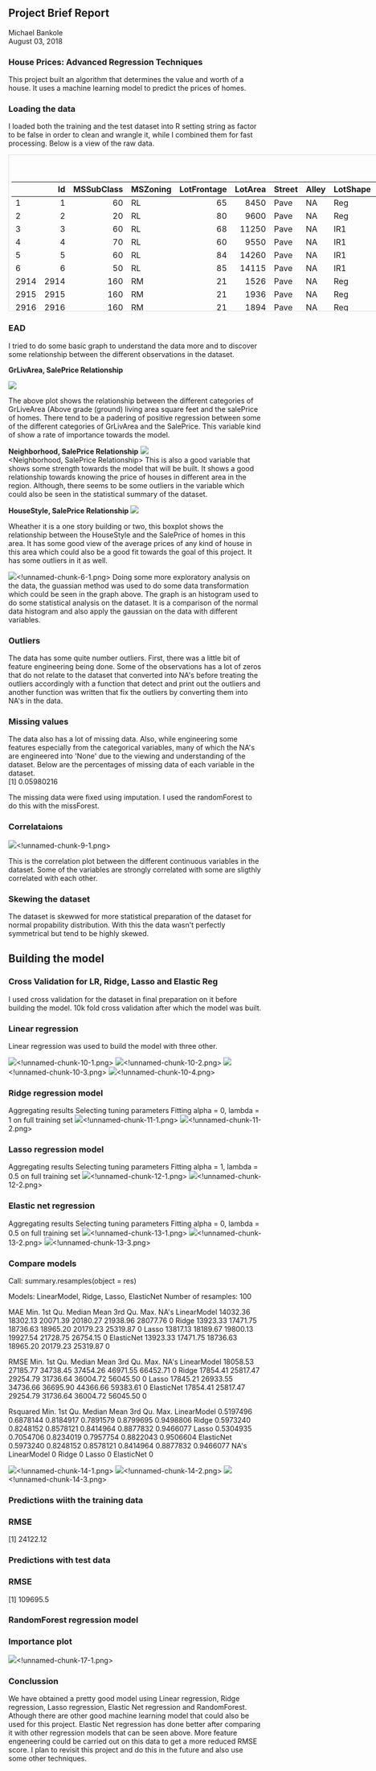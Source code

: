 ## Project Brief Report

Michael Bankole  
August 03, 2018

### House Prices: Advanced Regression Techniques
This project built an algorithm that determines the value and worth of a house. It uses a machine learning model to predict the prices of homes.

### Loading the data
I loaded both the training and the test dataset into R setting string as factor to be false in order to clean and wrangle it, while I combined them for fast processing. Below is a view of the raw data.
<div style="border: 1px solid #ddd; padding: 5px; overflow-y: scroll; height:300px; overflow-x: scroll; width:900px; "><table class="table" style="margin-left: auto; margin-right: auto;">
<caption>Head of the dataset</caption>
 <thead>
  <tr>
   <th style="text-align:left;">   </th>
   <th style="text-align:right;"> Id </th>
   <th style="text-align:right;"> MSSubClass </th>
   <th style="text-align:left;"> MSZoning </th>
   <th style="text-align:right;"> LotFrontage </th>
   <th style="text-align:right;"> LotArea </th>
   <th style="text-align:left;"> Street </th>
   <th style="text-align:left;"> Alley </th>
   <th style="text-align:left;"> LotShape </th>
   <th style="text-align:left;"> LandContour </th>
   <th style="text-align:left;"> Utilities </th>
   <th style="text-align:left;"> LotConfig </th>
   <th style="text-align:left;"> LandSlope </th>
   <th style="text-align:left;"> Neighborhood </th>
   <th style="text-align:left;"> Condition1 </th>
   <th style="text-align:left;"> Condition2 </th>
   <th style="text-align:left;"> BldgType </th>
   <th style="text-align:left;"> HouseStyle </th>
   <th style="text-align:right;"> OverallQual </th>
   <th style="text-align:right;"> OverallCond </th>
   <th style="text-align:right;"> YearBuilt </th>
   <th style="text-align:right;"> YearRemodAdd </th>
   <th style="text-align:left;"> RoofStyle </th>
   <th style="text-align:left;"> RoofMatl </th>
   <th style="text-align:left;"> Exterior1st </th>
   <th style="text-align:left;"> Exterior2nd </th>
   <th style="text-align:left;"> MasVnrType </th>
   <th style="text-align:right;"> MasVnrArea </th>
   <th style="text-align:left;"> ExterQual </th>
   <th style="text-align:left;"> ExterCond </th>
   <th style="text-align:left;"> Foundation </th>
   <th style="text-align:left;"> BsmtQual </th>
   <th style="text-align:left;"> BsmtCond </th>
   <th style="text-align:left;"> BsmtExposure </th>
   <th style="text-align:left;"> BsmtFinType1 </th>
   <th style="text-align:right;"> BsmtFinSF1 </th>
   <th style="text-align:left;"> BsmtFinType2 </th>
   <th style="text-align:right;"> BsmtFinSF2 </th>
   <th style="text-align:right;"> BsmtUnfSF </th>
   <th style="text-align:right;"> TotalBsmtSF </th>
   <th style="text-align:left;"> Heating </th>
   <th style="text-align:left;"> HeatingQC </th>
   <th style="text-align:left;"> CentralAir </th>
   <th style="text-align:left;"> Electrical </th>
   <th style="text-align:right;"> X1stFlrSF </th>
   <th style="text-align:right;"> X2ndFlrSF </th>
   <th style="text-align:right;"> LowQualFinSF </th>
   <th style="text-align:right;"> GrLivArea </th>
   <th style="text-align:right;"> BsmtFullBath </th>
   <th style="text-align:right;"> BsmtHalfBath </th>
   <th style="text-align:right;"> FullBath </th>
   <th style="text-align:right;"> HalfBath </th>
   <th style="text-align:right;"> BedroomAbvGr </th>
   <th style="text-align:right;"> KitchenAbvGr </th>
   <th style="text-align:left;"> KitchenQual </th>
   <th style="text-align:right;"> TotRmsAbvGrd </th>
   <th style="text-align:left;"> Functional </th>
   <th style="text-align:right;"> Fireplaces </th>
   <th style="text-align:left;"> FireplaceQu </th>
   <th style="text-align:left;"> GarageType </th>
   <th style="text-align:right;"> GarageYrBlt </th>
   <th style="text-align:left;"> GarageFinish </th>
   <th style="text-align:right;"> GarageCars </th>
   <th style="text-align:right;"> GarageArea </th>
   <th style="text-align:left;"> GarageQual </th>
   <th style="text-align:left;"> GarageCond </th>
   <th style="text-align:left;"> PavedDrive </th>
   <th style="text-align:right;"> WoodDeckSF </th>
   <th style="text-align:right;"> OpenPorchSF </th>
   <th style="text-align:right;"> EnclosedPorch </th>
   <th style="text-align:right;"> X3SsnPorch </th>
   <th style="text-align:right;"> ScreenPorch </th>
   <th style="text-align:right;"> PoolArea </th>
   <th style="text-align:left;"> PoolQC </th>
   <th style="text-align:left;"> Fence </th>
   <th style="text-align:left;"> MiscFeature </th>
   <th style="text-align:right;"> MiscVal </th>
   <th style="text-align:right;"> MoSold </th>
   <th style="text-align:right;"> YrSold </th>
   <th style="text-align:left;"> SaleType </th>
   <th style="text-align:left;"> SaleCondition </th>
   <th style="text-align:right;"> SalePrice </th>
  </tr>
 </thead>
<tbody>
  <tr>
   <td style="text-align:left;"> 1 </td>
   <td style="text-align:right;"> 1 </td>
   <td style="text-align:right;"> 60 </td>
   <td style="text-align:left;"> RL </td>
   <td style="text-align:right;"> 65 </td>
   <td style="text-align:right;"> 8450 </td>
   <td style="text-align:left;"> Pave </td>
   <td style="text-align:left;"> NA </td>
   <td style="text-align:left;"> Reg </td>
   <td style="text-align:left;"> Lvl </td>
   <td style="text-align:left;"> AllPub </td>
   <td style="text-align:left;"> Inside </td>
   <td style="text-align:left;"> Gtl </td>
   <td style="text-align:left;"> CollgCr </td>
   <td style="text-align:left;"> Norm </td>
   <td style="text-align:left;"> Norm </td>
   <td style="text-align:left;"> 1Fam </td>
   <td style="text-align:left;"> 2Story </td>
   <td style="text-align:right;"> 7 </td>
   <td style="text-align:right;"> 5 </td>
   <td style="text-align:right;"> 2003 </td>
   <td style="text-align:right;"> 2003 </td>
   <td style="text-align:left;"> Gable </td>
   <td style="text-align:left;"> CompShg </td>
   <td style="text-align:left;"> VinylSd </td>
   <td style="text-align:left;"> VinylSd </td>
   <td style="text-align:left;"> BrkFace </td>
   <td style="text-align:right;"> 196 </td>
   <td style="text-align:left;"> Gd </td>
   <td style="text-align:left;"> TA </td>
   <td style="text-align:left;"> PConc </td>
   <td style="text-align:left;"> Gd </td>
   <td style="text-align:left;"> TA </td>
   <td style="text-align:left;"> No </td>
   <td style="text-align:left;"> GLQ </td>
   <td style="text-align:right;"> 706 </td>
   <td style="text-align:left;"> Unf </td>
   <td style="text-align:right;"> 0 </td>
   <td style="text-align:right;"> 150 </td>
   <td style="text-align:right;"> 856 </td>
   <td style="text-align:left;"> GasA </td>
   <td style="text-align:left;"> Ex </td>
   <td style="text-align:left;"> Y </td>
   <td style="text-align:left;"> SBrkr </td>
   <td style="text-align:right;"> 856 </td>
   <td style="text-align:right;"> 854 </td>
   <td style="text-align:right;"> 0 </td>
   <td style="text-align:right;"> 1710 </td>
   <td style="text-align:right;"> 1 </td>
   <td style="text-align:right;"> 0 </td>
   <td style="text-align:right;"> 2 </td>
   <td style="text-align:right;"> 1 </td>
   <td style="text-align:right;"> 3 </td>
   <td style="text-align:right;"> 1 </td>
   <td style="text-align:left;"> Gd </td>
   <td style="text-align:right;"> 8 </td>
   <td style="text-align:left;"> Typ </td>
   <td style="text-align:right;"> 0 </td>
   <td style="text-align:left;"> NA </td>
   <td style="text-align:left;"> Attchd </td>
   <td style="text-align:right;"> 2003 </td>
   <td style="text-align:left;"> RFn </td>
   <td style="text-align:right;"> 2 </td>
   <td style="text-align:right;"> 548 </td>
   <td style="text-align:left;"> TA </td>
   <td style="text-align:left;"> TA </td>
   <td style="text-align:left;"> Y </td>
   <td style="text-align:right;"> 0 </td>
   <td style="text-align:right;"> 61 </td>
   <td style="text-align:right;"> 0 </td>
   <td style="text-align:right;"> 0 </td>
   <td style="text-align:right;"> 0 </td>
   <td style="text-align:right;"> 0 </td>
   <td style="text-align:left;"> NA </td>
   <td style="text-align:left;"> NA </td>
   <td style="text-align:left;"> NA </td>
   <td style="text-align:right;"> 0 </td>
   <td style="text-align:right;"> 2 </td>
   <td style="text-align:right;"> 2008 </td>
   <td style="text-align:left;"> WD </td>
   <td style="text-align:left;"> Normal </td>
   <td style="text-align:right;"> 208500 </td>
  </tr>
  <tr>
   <td style="text-align:left;"> 2 </td>
   <td style="text-align:right;"> 2 </td>
   <td style="text-align:right;"> 20 </td>
   <td style="text-align:left;"> RL </td>
   <td style="text-align:right;"> 80 </td>
   <td style="text-align:right;"> 9600 </td>
   <td style="text-align:left;"> Pave </td>
   <td style="text-align:left;"> NA </td>
   <td style="text-align:left;"> Reg </td>
   <td style="text-align:left;"> Lvl </td>
   <td style="text-align:left;"> AllPub </td>
   <td style="text-align:left;"> FR2 </td>
   <td style="text-align:left;"> Gtl </td>
   <td style="text-align:left;"> Veenker </td>
   <td style="text-align:left;"> Feedr </td>
   <td style="text-align:left;"> Norm </td>
   <td style="text-align:left;"> 1Fam </td>
   <td style="text-align:left;"> 1Story </td>
   <td style="text-align:right;"> 6 </td>
   <td style="text-align:right;"> 8 </td>
   <td style="text-align:right;"> 1976 </td>
   <td style="text-align:right;"> 1976 </td>
   <td style="text-align:left;"> Gable </td>
   <td style="text-align:left;"> CompShg </td>
   <td style="text-align:left;"> MetalSd </td>
   <td style="text-align:left;"> MetalSd </td>
   <td style="text-align:left;"> None </td>
   <td style="text-align:right;"> 0 </td>
   <td style="text-align:left;"> TA </td>
   <td style="text-align:left;"> TA </td>
   <td style="text-align:left;"> CBlock </td>
   <td style="text-align:left;"> Gd </td>
   <td style="text-align:left;"> TA </td>
   <td style="text-align:left;"> Gd </td>
   <td style="text-align:left;"> ALQ </td>
   <td style="text-align:right;"> 978 </td>
   <td style="text-align:left;"> Unf </td>
   <td style="text-align:right;"> 0 </td>
   <td style="text-align:right;"> 284 </td>
   <td style="text-align:right;"> 1262 </td>
   <td style="text-align:left;"> GasA </td>
   <td style="text-align:left;"> Ex </td>
   <td style="text-align:left;"> Y </td>
   <td style="text-align:left;"> SBrkr </td>
   <td style="text-align:right;"> 1262 </td>
   <td style="text-align:right;"> 0 </td>
   <td style="text-align:right;"> 0 </td>
   <td style="text-align:right;"> 1262 </td>
   <td style="text-align:right;"> 0 </td>
   <td style="text-align:right;"> 1 </td>
   <td style="text-align:right;"> 2 </td>
   <td style="text-align:right;"> 0 </td>
   <td style="text-align:right;"> 3 </td>
   <td style="text-align:right;"> 1 </td>
   <td style="text-align:left;"> TA </td>
   <td style="text-align:right;"> 6 </td>
   <td style="text-align:left;"> Typ </td>
   <td style="text-align:right;"> 1 </td>
   <td style="text-align:left;"> TA </td>
   <td style="text-align:left;"> Attchd </td>
   <td style="text-align:right;"> 1976 </td>
   <td style="text-align:left;"> RFn </td>
   <td style="text-align:right;"> 2 </td>
   <td style="text-align:right;"> 460 </td>
   <td style="text-align:left;"> TA </td>
   <td style="text-align:left;"> TA </td>
   <td style="text-align:left;"> Y </td>
   <td style="text-align:right;"> 298 </td>
   <td style="text-align:right;"> 0 </td>
   <td style="text-align:right;"> 0 </td>
   <td style="text-align:right;"> 0 </td>
   <td style="text-align:right;"> 0 </td>
   <td style="text-align:right;"> 0 </td>
   <td style="text-align:left;"> NA </td>
   <td style="text-align:left;"> NA </td>
   <td style="text-align:left;"> NA </td>
   <td style="text-align:right;"> 0 </td>
   <td style="text-align:right;"> 5 </td>
   <td style="text-align:right;"> 2007 </td>
   <td style="text-align:left;"> WD </td>
   <td style="text-align:left;"> Normal </td>
   <td style="text-align:right;"> 181500 </td>
  </tr>
  <tr>
   <td style="text-align:left;"> 3 </td>
   <td style="text-align:right;"> 3 </td>
   <td style="text-align:right;"> 60 </td>
   <td style="text-align:left;"> RL </td>
   <td style="text-align:right;"> 68 </td>
   <td style="text-align:right;"> 11250 </td>
   <td style="text-align:left;"> Pave </td>
   <td style="text-align:left;"> NA </td>
   <td style="text-align:left;"> IR1 </td>
   <td style="text-align:left;"> Lvl </td>
   <td style="text-align:left;"> AllPub </td>
   <td style="text-align:left;"> Inside </td>
   <td style="text-align:left;"> Gtl </td>
   <td style="text-align:left;"> CollgCr </td>
   <td style="text-align:left;"> Norm </td>
   <td style="text-align:left;"> Norm </td>
   <td style="text-align:left;"> 1Fam </td>
   <td style="text-align:left;"> 2Story </td>
   <td style="text-align:right;"> 7 </td>
   <td style="text-align:right;"> 5 </td>
   <td style="text-align:right;"> 2001 </td>
   <td style="text-align:right;"> 2002 </td>
   <td style="text-align:left;"> Gable </td>
   <td style="text-align:left;"> CompShg </td>
   <td style="text-align:left;"> VinylSd </td>
   <td style="text-align:left;"> VinylSd </td>
   <td style="text-align:left;"> BrkFace </td>
   <td style="text-align:right;"> 162 </td>
   <td style="text-align:left;"> Gd </td>
   <td style="text-align:left;"> TA </td>
   <td style="text-align:left;"> PConc </td>
   <td style="text-align:left;"> Gd </td>
   <td style="text-align:left;"> TA </td>
   <td style="text-align:left;"> Mn </td>
   <td style="text-align:left;"> GLQ </td>
   <td style="text-align:right;"> 486 </td>
   <td style="text-align:left;"> Unf </td>
   <td style="text-align:right;"> 0 </td>
   <td style="text-align:right;"> 434 </td>
   <td style="text-align:right;"> 920 </td>
   <td style="text-align:left;"> GasA </td>
   <td style="text-align:left;"> Ex </td>
   <td style="text-align:left;"> Y </td>
   <td style="text-align:left;"> SBrkr </td>
   <td style="text-align:right;"> 920 </td>
   <td style="text-align:right;"> 866 </td>
   <td style="text-align:right;"> 0 </td>
   <td style="text-align:right;"> 1786 </td>
   <td style="text-align:right;"> 1 </td>
   <td style="text-align:right;"> 0 </td>
   <td style="text-align:right;"> 2 </td>
   <td style="text-align:right;"> 1 </td>
   <td style="text-align:right;"> 3 </td>
   <td style="text-align:right;"> 1 </td>
   <td style="text-align:left;"> Gd </td>
   <td style="text-align:right;"> 6 </td>
   <td style="text-align:left;"> Typ </td>
   <td style="text-align:right;"> 1 </td>
   <td style="text-align:left;"> TA </td>
   <td style="text-align:left;"> Attchd </td>
   <td style="text-align:right;"> 2001 </td>
   <td style="text-align:left;"> RFn </td>
   <td style="text-align:right;"> 2 </td>
   <td style="text-align:right;"> 608 </td>
   <td style="text-align:left;"> TA </td>
   <td style="text-align:left;"> TA </td>
   <td style="text-align:left;"> Y </td>
   <td style="text-align:right;"> 0 </td>
   <td style="text-align:right;"> 42 </td>
   <td style="text-align:right;"> 0 </td>
   <td style="text-align:right;"> 0 </td>
   <td style="text-align:right;"> 0 </td>
   <td style="text-align:right;"> 0 </td>
   <td style="text-align:left;"> NA </td>
   <td style="text-align:left;"> NA </td>
   <td style="text-align:left;"> NA </td>
   <td style="text-align:right;"> 0 </td>
   <td style="text-align:right;"> 9 </td>
   <td style="text-align:right;"> 2008 </td>
   <td style="text-align:left;"> WD </td>
   <td style="text-align:left;"> Normal </td>
   <td style="text-align:right;"> 223500 </td>
  </tr>
  <tr>
   <td style="text-align:left;"> 4 </td>
   <td style="text-align:right;"> 4 </td>
   <td style="text-align:right;"> 70 </td>
   <td style="text-align:left;"> RL </td>
   <td style="text-align:right;"> 60 </td>
   <td style="text-align:right;"> 9550 </td>
   <td style="text-align:left;"> Pave </td>
   <td style="text-align:left;"> NA </td>
   <td style="text-align:left;"> IR1 </td>
   <td style="text-align:left;"> Lvl </td>
   <td style="text-align:left;"> AllPub </td>
   <td style="text-align:left;"> Corner </td>
   <td style="text-align:left;"> Gtl </td>
   <td style="text-align:left;"> Crawfor </td>
   <td style="text-align:left;"> Norm </td>
   <td style="text-align:left;"> Norm </td>
   <td style="text-align:left;"> 1Fam </td>
   <td style="text-align:left;"> 2Story </td>
   <td style="text-align:right;"> 7 </td>
   <td style="text-align:right;"> 5 </td>
   <td style="text-align:right;"> 1915 </td>
   <td style="text-align:right;"> 1970 </td>
   <td style="text-align:left;"> Gable </td>
   <td style="text-align:left;"> CompShg </td>
   <td style="text-align:left;"> Wd Sdng </td>
   <td style="text-align:left;"> Wd Shng </td>
   <td style="text-align:left;"> None </td>
   <td style="text-align:right;"> 0 </td>
   <td style="text-align:left;"> TA </td>
   <td style="text-align:left;"> TA </td>
   <td style="text-align:left;"> BrkTil </td>
   <td style="text-align:left;"> TA </td>
   <td style="text-align:left;"> Gd </td>
   <td style="text-align:left;"> No </td>
   <td style="text-align:left;"> ALQ </td>
   <td style="text-align:right;"> 216 </td>
   <td style="text-align:left;"> Unf </td>
   <td style="text-align:right;"> 0 </td>
   <td style="text-align:right;"> 540 </td>
   <td style="text-align:right;"> 756 </td>
   <td style="text-align:left;"> GasA </td>
   <td style="text-align:left;"> Gd </td>
   <td style="text-align:left;"> Y </td>
   <td style="text-align:left;"> SBrkr </td>
   <td style="text-align:right;"> 961 </td>
   <td style="text-align:right;"> 756 </td>
   <td style="text-align:right;"> 0 </td>
   <td style="text-align:right;"> 1717 </td>
   <td style="text-align:right;"> 1 </td>
   <td style="text-align:right;"> 0 </td>
   <td style="text-align:right;"> 1 </td>
   <td style="text-align:right;"> 0 </td>
   <td style="text-align:right;"> 3 </td>
   <td style="text-align:right;"> 1 </td>
   <td style="text-align:left;"> Gd </td>
   <td style="text-align:right;"> 7 </td>
   <td style="text-align:left;"> Typ </td>
   <td style="text-align:right;"> 1 </td>
   <td style="text-align:left;"> Gd </td>
   <td style="text-align:left;"> Detchd </td>
   <td style="text-align:right;"> 1998 </td>
   <td style="text-align:left;"> Unf </td>
   <td style="text-align:right;"> 3 </td>
   <td style="text-align:right;"> 642 </td>
   <td style="text-align:left;"> TA </td>
   <td style="text-align:left;"> TA </td>
   <td style="text-align:left;"> Y </td>
   <td style="text-align:right;"> 0 </td>
   <td style="text-align:right;"> 35 </td>
   <td style="text-align:right;"> 272 </td>
   <td style="text-align:right;"> 0 </td>
   <td style="text-align:right;"> 0 </td>
   <td style="text-align:right;"> 0 </td>
   <td style="text-align:left;"> NA </td>
   <td style="text-align:left;"> NA </td>
   <td style="text-align:left;"> NA </td>
   <td style="text-align:right;"> 0 </td>
   <td style="text-align:right;"> 2 </td>
   <td style="text-align:right;"> 2006 </td>
   <td style="text-align:left;"> WD </td>
   <td style="text-align:left;"> Abnorml </td>
   <td style="text-align:right;"> 140000 </td>
  </tr>
  <tr>
   <td style="text-align:left;"> 5 </td>
   <td style="text-align:right;"> 5 </td>
   <td style="text-align:right;"> 60 </td>
   <td style="text-align:left;"> RL </td>
   <td style="text-align:right;"> 84 </td>
   <td style="text-align:right;"> 14260 </td>
   <td style="text-align:left;"> Pave </td>
   <td style="text-align:left;"> NA </td>
   <td style="text-align:left;"> IR1 </td>
   <td style="text-align:left;"> Lvl </td>
   <td style="text-align:left;"> AllPub </td>
   <td style="text-align:left;"> FR2 </td>
   <td style="text-align:left;"> Gtl </td>
   <td style="text-align:left;"> NoRidge </td>
   <td style="text-align:left;"> Norm </td>
   <td style="text-align:left;"> Norm </td>
   <td style="text-align:left;"> 1Fam </td>
   <td style="text-align:left;"> 2Story </td>
   <td style="text-align:right;"> 8 </td>
   <td style="text-align:right;"> 5 </td>
   <td style="text-align:right;"> 2000 </td>
   <td style="text-align:right;"> 2000 </td>
   <td style="text-align:left;"> Gable </td>
   <td style="text-align:left;"> CompShg </td>
   <td style="text-align:left;"> VinylSd </td>
   <td style="text-align:left;"> VinylSd </td>
   <td style="text-align:left;"> BrkFace </td>
   <td style="text-align:right;"> 350 </td>
   <td style="text-align:left;"> Gd </td>
   <td style="text-align:left;"> TA </td>
   <td style="text-align:left;"> PConc </td>
   <td style="text-align:left;"> Gd </td>
   <td style="text-align:left;"> TA </td>
   <td style="text-align:left;"> Av </td>
   <td style="text-align:left;"> GLQ </td>
   <td style="text-align:right;"> 655 </td>
   <td style="text-align:left;"> Unf </td>
   <td style="text-align:right;"> 0 </td>
   <td style="text-align:right;"> 490 </td>
   <td style="text-align:right;"> 1145 </td>
   <td style="text-align:left;"> GasA </td>
   <td style="text-align:left;"> Ex </td>
   <td style="text-align:left;"> Y </td>
   <td style="text-align:left;"> SBrkr </td>
   <td style="text-align:right;"> 1145 </td>
   <td style="text-align:right;"> 1053 </td>
   <td style="text-align:right;"> 0 </td>
   <td style="text-align:right;"> 2198 </td>
   <td style="text-align:right;"> 1 </td>
   <td style="text-align:right;"> 0 </td>
   <td style="text-align:right;"> 2 </td>
   <td style="text-align:right;"> 1 </td>
   <td style="text-align:right;"> 4 </td>
   <td style="text-align:right;"> 1 </td>
   <td style="text-align:left;"> Gd </td>
   <td style="text-align:right;"> 9 </td>
   <td style="text-align:left;"> Typ </td>
   <td style="text-align:right;"> 1 </td>
   <td style="text-align:left;"> TA </td>
   <td style="text-align:left;"> Attchd </td>
   <td style="text-align:right;"> 2000 </td>
   <td style="text-align:left;"> RFn </td>
   <td style="text-align:right;"> 3 </td>
   <td style="text-align:right;"> 836 </td>
   <td style="text-align:left;"> TA </td>
   <td style="text-align:left;"> TA </td>
   <td style="text-align:left;"> Y </td>
   <td style="text-align:right;"> 192 </td>
   <td style="text-align:right;"> 84 </td>
   <td style="text-align:right;"> 0 </td>
   <td style="text-align:right;"> 0 </td>
   <td style="text-align:right;"> 0 </td>
   <td style="text-align:right;"> 0 </td>
   <td style="text-align:left;"> NA </td>
   <td style="text-align:left;"> NA </td>
   <td style="text-align:left;"> NA </td>
   <td style="text-align:right;"> 0 </td>
   <td style="text-align:right;"> 12 </td>
   <td style="text-align:right;"> 2008 </td>
   <td style="text-align:left;"> WD </td>
   <td style="text-align:left;"> Normal </td>
   <td style="text-align:right;"> 250000 </td>
  </tr>
  <tr>
   <td style="text-align:left;"> 6 </td>
   <td style="text-align:right;"> 6 </td>
   <td style="text-align:right;"> 50 </td>
   <td style="text-align:left;"> RL </td>
   <td style="text-align:right;"> 85 </td>
   <td style="text-align:right;"> 14115 </td>
   <td style="text-align:left;"> Pave </td>
   <td style="text-align:left;"> NA </td>
   <td style="text-align:left;"> IR1 </td>
   <td style="text-align:left;"> Lvl </td>
   <td style="text-align:left;"> AllPub </td>
   <td style="text-align:left;"> Inside </td>
   <td style="text-align:left;"> Gtl </td>
   <td style="text-align:left;"> Mitchel </td>
   <td style="text-align:left;"> Norm </td>
   <td style="text-align:left;"> Norm </td>
   <td style="text-align:left;"> 1Fam </td>
   <td style="text-align:left;"> 1.5Fin </td>
   <td style="text-align:right;"> 5 </td>
   <td style="text-align:right;"> 5 </td>
   <td style="text-align:right;"> 1993 </td>
   <td style="text-align:right;"> 1995 </td>
   <td style="text-align:left;"> Gable </td>
   <td style="text-align:left;"> CompShg </td>
   <td style="text-align:left;"> VinylSd </td>
   <td style="text-align:left;"> VinylSd </td>
   <td style="text-align:left;"> None </td>
   <td style="text-align:right;"> 0 </td>
   <td style="text-align:left;"> TA </td>
   <td style="text-align:left;"> TA </td>
   <td style="text-align:left;"> Wood </td>
   <td style="text-align:left;"> Gd </td>
   <td style="text-align:left;"> TA </td>
   <td style="text-align:left;"> No </td>
   <td style="text-align:left;"> GLQ </td>
   <td style="text-align:right;"> 732 </td>
   <td style="text-align:left;"> Unf </td>
   <td style="text-align:right;"> 0 </td>
   <td style="text-align:right;"> 64 </td>
   <td style="text-align:right;"> 796 </td>
   <td style="text-align:left;"> GasA </td>
   <td style="text-align:left;"> Ex </td>
   <td style="text-align:left;"> Y </td>
   <td style="text-align:left;"> SBrkr </td>
   <td style="text-align:right;"> 796 </td>
   <td style="text-align:right;"> 566 </td>
   <td style="text-align:right;"> 0 </td>
   <td style="text-align:right;"> 1362 </td>
   <td style="text-align:right;"> 1 </td>
   <td style="text-align:right;"> 0 </td>
   <td style="text-align:right;"> 1 </td>
   <td style="text-align:right;"> 1 </td>
   <td style="text-align:right;"> 1 </td>
   <td style="text-align:right;"> 1 </td>
   <td style="text-align:left;"> TA </td>
   <td style="text-align:right;"> 5 </td>
   <td style="text-align:left;"> Typ </td>
   <td style="text-align:right;"> 0 </td>
   <td style="text-align:left;"> NA </td>
   <td style="text-align:left;"> Attchd </td>
   <td style="text-align:right;"> 1993 </td>
   <td style="text-align:left;"> Unf </td>
   <td style="text-align:right;"> 2 </td>
   <td style="text-align:right;"> 480 </td>
   <td style="text-align:left;"> TA </td>
   <td style="text-align:left;"> TA </td>
   <td style="text-align:left;"> Y </td>
   <td style="text-align:right;"> 40 </td>
   <td style="text-align:right;"> 30 </td>
   <td style="text-align:right;"> 0 </td>
   <td style="text-align:right;"> 320 </td>
   <td style="text-align:right;"> 0 </td>
   <td style="text-align:right;"> 0 </td>
   <td style="text-align:left;"> NA </td>
   <td style="text-align:left;"> MnPrv </td>
   <td style="text-align:left;"> Shed </td>
   <td style="text-align:right;"> 700 </td>
   <td style="text-align:right;"> 10 </td>
   <td style="text-align:right;"> 2009 </td>
   <td style="text-align:left;"> WD </td>
   <td style="text-align:left;"> Normal </td>
   <td style="text-align:right;"> 143000 </td>
  </tr>
  <tr>
   <td style="text-align:left;"> 2914 </td>
   <td style="text-align:right;"> 2914 </td>
   <td style="text-align:right;"> 160 </td>
   <td style="text-align:left;"> RM </td>
   <td style="text-align:right;"> 21 </td>
   <td style="text-align:right;"> 1526 </td>
   <td style="text-align:left;"> Pave </td>
   <td style="text-align:left;"> NA </td>
   <td style="text-align:left;"> Reg </td>
   <td style="text-align:left;"> Lvl </td>
   <td style="text-align:left;"> AllPub </td>
   <td style="text-align:left;"> Inside </td>
   <td style="text-align:left;"> Gtl </td>
   <td style="text-align:left;"> MeadowV </td>
   <td style="text-align:left;"> Norm </td>
   <td style="text-align:left;"> Norm </td>
   <td style="text-align:left;"> Twnhs </td>
   <td style="text-align:left;"> 2Story </td>
   <td style="text-align:right;"> 4 </td>
   <td style="text-align:right;"> 5 </td>
   <td style="text-align:right;"> 1970 </td>
   <td style="text-align:right;"> 1970 </td>
   <td style="text-align:left;"> Gable </td>
   <td style="text-align:left;"> CompShg </td>
   <td style="text-align:left;"> CemntBd </td>
   <td style="text-align:left;"> CmentBd </td>
   <td style="text-align:left;"> None </td>
   <td style="text-align:right;"> 0 </td>
   <td style="text-align:left;"> TA </td>
   <td style="text-align:left;"> TA </td>
   <td style="text-align:left;"> CBlock </td>
   <td style="text-align:left;"> TA </td>
   <td style="text-align:left;"> TA </td>
   <td style="text-align:left;"> No </td>
   <td style="text-align:left;"> Unf </td>
   <td style="text-align:right;"> 0 </td>
   <td style="text-align:left;"> Unf </td>
   <td style="text-align:right;"> 0 </td>
   <td style="text-align:right;"> 546 </td>
   <td style="text-align:right;"> 546 </td>
   <td style="text-align:left;"> GasA </td>
   <td style="text-align:left;"> TA </td>
   <td style="text-align:left;"> Y </td>
   <td style="text-align:left;"> SBrkr </td>
   <td style="text-align:right;"> 546 </td>
   <td style="text-align:right;"> 546 </td>
   <td style="text-align:right;"> 0 </td>
   <td style="text-align:right;"> 1092 </td>
   <td style="text-align:right;"> 0 </td>
   <td style="text-align:right;"> 0 </td>
   <td style="text-align:right;"> 1 </td>
   <td style="text-align:right;"> 1 </td>
   <td style="text-align:right;"> 3 </td>
   <td style="text-align:right;"> 1 </td>
   <td style="text-align:left;"> TA </td>
   <td style="text-align:right;"> 5 </td>
   <td style="text-align:left;"> Typ </td>
   <td style="text-align:right;"> 0 </td>
   <td style="text-align:left;"> NA </td>
   <td style="text-align:left;"> NA </td>
   <td style="text-align:right;"> NA </td>
   <td style="text-align:left;"> NA </td>
   <td style="text-align:right;"> 0 </td>
   <td style="text-align:right;"> 0 </td>
   <td style="text-align:left;"> NA </td>
   <td style="text-align:left;"> NA </td>
   <td style="text-align:left;"> Y </td>
   <td style="text-align:right;"> 0 </td>
   <td style="text-align:right;"> 34 </td>
   <td style="text-align:right;"> 0 </td>
   <td style="text-align:right;"> 0 </td>
   <td style="text-align:right;"> 0 </td>
   <td style="text-align:right;"> 0 </td>
   <td style="text-align:left;"> NA </td>
   <td style="text-align:left;"> GdPrv </td>
   <td style="text-align:left;"> NA </td>
   <td style="text-align:right;"> 0 </td>
   <td style="text-align:right;"> 6 </td>
   <td style="text-align:right;"> 2006 </td>
   <td style="text-align:left;"> WD </td>
   <td style="text-align:left;"> Normal </td>
   <td style="text-align:right;"> NA </td>
  </tr>
  <tr>
   <td style="text-align:left;"> 2915 </td>
   <td style="text-align:right;"> 2915 </td>
   <td style="text-align:right;"> 160 </td>
   <td style="text-align:left;"> RM </td>
   <td style="text-align:right;"> 21 </td>
   <td style="text-align:right;"> 1936 </td>
   <td style="text-align:left;"> Pave </td>
   <td style="text-align:left;"> NA </td>
   <td style="text-align:left;"> Reg </td>
   <td style="text-align:left;"> Lvl </td>
   <td style="text-align:left;"> AllPub </td>
   <td style="text-align:left;"> Inside </td>
   <td style="text-align:left;"> Gtl </td>
   <td style="text-align:left;"> MeadowV </td>
   <td style="text-align:left;"> Norm </td>
   <td style="text-align:left;"> Norm </td>
   <td style="text-align:left;"> Twnhs </td>
   <td style="text-align:left;"> 2Story </td>
   <td style="text-align:right;"> 4 </td>
   <td style="text-align:right;"> 7 </td>
   <td style="text-align:right;"> 1970 </td>
   <td style="text-align:right;"> 1970 </td>
   <td style="text-align:left;"> Gable </td>
   <td style="text-align:left;"> CompShg </td>
   <td style="text-align:left;"> CemntBd </td>
   <td style="text-align:left;"> CmentBd </td>
   <td style="text-align:left;"> None </td>
   <td style="text-align:right;"> 0 </td>
   <td style="text-align:left;"> TA </td>
   <td style="text-align:left;"> TA </td>
   <td style="text-align:left;"> CBlock </td>
   <td style="text-align:left;"> TA </td>
   <td style="text-align:left;"> TA </td>
   <td style="text-align:left;"> No </td>
   <td style="text-align:left;"> Unf </td>
   <td style="text-align:right;"> 0 </td>
   <td style="text-align:left;"> Unf </td>
   <td style="text-align:right;"> 0 </td>
   <td style="text-align:right;"> 546 </td>
   <td style="text-align:right;"> 546 </td>
   <td style="text-align:left;"> GasA </td>
   <td style="text-align:left;"> Gd </td>
   <td style="text-align:left;"> Y </td>
   <td style="text-align:left;"> SBrkr </td>
   <td style="text-align:right;"> 546 </td>
   <td style="text-align:right;"> 546 </td>
   <td style="text-align:right;"> 0 </td>
   <td style="text-align:right;"> 1092 </td>
   <td style="text-align:right;"> 0 </td>
   <td style="text-align:right;"> 0 </td>
   <td style="text-align:right;"> 1 </td>
   <td style="text-align:right;"> 1 </td>
   <td style="text-align:right;"> 3 </td>
   <td style="text-align:right;"> 1 </td>
   <td style="text-align:left;"> TA </td>
   <td style="text-align:right;"> 5 </td>
   <td style="text-align:left;"> Typ </td>
   <td style="text-align:right;"> 0 </td>
   <td style="text-align:left;"> NA </td>
   <td style="text-align:left;"> NA </td>
   <td style="text-align:right;"> NA </td>
   <td style="text-align:left;"> NA </td>
   <td style="text-align:right;"> 0 </td>
   <td style="text-align:right;"> 0 </td>
   <td style="text-align:left;"> NA </td>
   <td style="text-align:left;"> NA </td>
   <td style="text-align:left;"> Y </td>
   <td style="text-align:right;"> 0 </td>
   <td style="text-align:right;"> 0 </td>
   <td style="text-align:right;"> 0 </td>
   <td style="text-align:right;"> 0 </td>
   <td style="text-align:right;"> 0 </td>
   <td style="text-align:right;"> 0 </td>
   <td style="text-align:left;"> NA </td>
   <td style="text-align:left;"> NA </td>
   <td style="text-align:left;"> NA </td>
   <td style="text-align:right;"> 0 </td>
   <td style="text-align:right;"> 6 </td>
   <td style="text-align:right;"> 2006 </td>
   <td style="text-align:left;"> WD </td>
   <td style="text-align:left;"> Normal </td>
   <td style="text-align:right;"> NA </td>
  </tr>
  <tr>
   <td style="text-align:left;"> 2916 </td>
   <td style="text-align:right;"> 2916 </td>
   <td style="text-align:right;"> 160 </td>
   <td style="text-align:left;"> RM </td>
   <td style="text-align:right;"> 21 </td>
   <td style="text-align:right;"> 1894 </td>
   <td style="text-align:left;"> Pave </td>
   <td style="text-align:left;"> NA </td>
   <td style="text-align:left;"> Reg </td>
   <td style="text-align:left;"> Lvl </td>
   <td style="text-align:left;"> AllPub </td>
   <td style="text-align:left;"> Inside </td>
   <td style="text-align:left;"> Gtl </td>
   <td style="text-align:left;"> MeadowV </td>
   <td style="text-align:left;"> Norm </td>
   <td style="text-align:left;"> Norm </td>
   <td style="text-align:left;"> TwnhsE </td>
   <td style="text-align:left;"> 2Story </td>
   <td style="text-align:right;"> 4 </td>
   <td style="text-align:right;"> 5 </td>
   <td style="text-align:right;"> 1970 </td>
   <td style="text-align:right;"> 1970 </td>
   <td style="text-align:left;"> Gable </td>
   <td style="text-align:left;"> CompShg </td>
   <td style="text-align:left;"> CemntBd </td>
   <td style="text-align:left;"> CmentBd </td>
   <td style="text-align:left;"> None </td>
   <td style="text-align:right;"> 0 </td>
   <td style="text-align:left;"> TA </td>
   <td style="text-align:left;"> TA </td>
   <td style="text-align:left;"> CBlock </td>
   <td style="text-align:left;"> TA </td>
   <td style="text-align:left;"> TA </td>
   <td style="text-align:left;"> No </td>
   <td style="text-align:left;"> Rec </td>
   <td style="text-align:right;"> 252 </td>
   <td style="text-align:left;"> Unf </td>
   <td style="text-align:right;"> 0 </td>
   <td style="text-align:right;"> 294 </td>
   <td style="text-align:right;"> 546 </td>
   <td style="text-align:left;"> GasA </td>
   <td style="text-align:left;"> TA </td>
   <td style="text-align:left;"> Y </td>
   <td style="text-align:left;"> SBrkr </td>
   <td style="text-align:right;"> 546 </td>
   <td style="text-align:right;"> 546 </td>
   <td style="text-align:right;"> 0 </td>
   <td style="text-align:right;"> 1092 </td>
   <td style="text-align:right;"> 0 </td>
   <td style="text-align:right;"> 0 </td>
   <td style="text-align:right;"> 1 </td>
   <td style="text-align:right;"> 1 </td>
   <td style="text-align:right;"> 3 </td>
   <td style="text-align:right;"> 1 </td>
   <td style="text-align:left;"> TA </td>
   <td style="text-align:right;"> 6 </td>
   <td style="text-align:left;"> Typ </td>
   <td style="text-align:right;"> 0 </td>
   <td style="text-align:left;"> NA </td>
   <td style="text-align:left;"> CarPort </td>
   <td style="text-align:right;"> 1970 </td>
   <td style="text-align:left;"> Unf </td>
   <td style="text-align:right;"> 1 </td>
   <td style="text-align:right;"> 286 </td>
   <td style="text-align:left;"> TA </td>
   <td style="text-align:left;"> TA </td>
   <td style="text-align:left;"> Y </td>
   <td style="text-align:right;"> 0 </td>
   <td style="text-align:right;"> 24 </td>
   <td style="text-align:right;"> 0 </td>
   <td style="text-align:right;"> 0 </td>
   <td style="text-align:right;"> 0 </td>
   <td style="text-align:right;"> 0 </td>
   <td style="text-align:left;"> NA </td>
   <td style="text-align:left;"> NA </td>
   <td style="text-align:left;"> NA </td>
   <td style="text-align:right;"> 0 </td>
   <td style="text-align:right;"> 4 </td>
   <td style="text-align:right;"> 2006 </td>
   <td style="text-align:left;"> WD </td>
   <td style="text-align:left;"> Abnorml </td>
   <td style="text-align:right;"> NA </td>
  </tr>
  <tr>
   <td style="text-align:left;"> 2917 </td>
   <td style="text-align:right;"> 2917 </td>
   <td style="text-align:right;"> 20 </td>
   <td style="text-align:left;"> RL </td>
   <td style="text-align:right;"> 160 </td>
   <td style="text-align:right;"> 20000 </td>
   <td style="text-align:left;"> Pave </td>
   <td style="text-align:left;"> NA </td>
   <td style="text-align:left;"> Reg </td>
   <td style="text-align:left;"> Lvl </td>
   <td style="text-align:left;"> AllPub </td>
   <td style="text-align:left;"> Inside </td>
   <td style="text-align:left;"> Gtl </td>
   <td style="text-align:left;"> Mitchel </td>
   <td style="text-align:left;"> Norm </td>
   <td style="text-align:left;"> Norm </td>
   <td style="text-align:left;"> 1Fam </td>
   <td style="text-align:left;"> 1Story </td>
   <td style="text-align:right;"> 5 </td>
   <td style="text-align:right;"> 7 </td>
   <td style="text-align:right;"> 1960 </td>
   <td style="text-align:right;"> 1996 </td>
   <td style="text-align:left;"> Gable </td>
   <td style="text-align:left;"> CompShg </td>
   <td style="text-align:left;"> VinylSd </td>
   <td style="text-align:left;"> VinylSd </td>
   <td style="text-align:left;"> None </td>
   <td style="text-align:right;"> 0 </td>
   <td style="text-align:left;"> TA </td>
   <td style="text-align:left;"> TA </td>
   <td style="text-align:left;"> CBlock </td>
   <td style="text-align:left;"> TA </td>
   <td style="text-align:left;"> TA </td>
   <td style="text-align:left;"> No </td>
   <td style="text-align:left;"> ALQ </td>
   <td style="text-align:right;"> 1224 </td>
   <td style="text-align:left;"> Unf </td>
   <td style="text-align:right;"> 0 </td>
   <td style="text-align:right;"> 0 </td>
   <td style="text-align:right;"> 1224 </td>
   <td style="text-align:left;"> GasA </td>
   <td style="text-align:left;"> Ex </td>
   <td style="text-align:left;"> Y </td>
   <td style="text-align:left;"> SBrkr </td>
   <td style="text-align:right;"> 1224 </td>
   <td style="text-align:right;"> 0 </td>
   <td style="text-align:right;"> 0 </td>
   <td style="text-align:right;"> 1224 </td>
   <td style="text-align:right;"> 1 </td>
   <td style="text-align:right;"> 0 </td>
   <td style="text-align:right;"> 1 </td>
   <td style="text-align:right;"> 0 </td>
   <td style="text-align:right;"> 4 </td>
   <td style="text-align:right;"> 1 </td>
   <td style="text-align:left;"> TA </td>
   <td style="text-align:right;"> 7 </td>
   <td style="text-align:left;"> Typ </td>
   <td style="text-align:right;"> 1 </td>
   <td style="text-align:left;"> TA </td>
   <td style="text-align:left;"> Detchd </td>
   <td style="text-align:right;"> 1960 </td>
   <td style="text-align:left;"> Unf </td>
   <td style="text-align:right;"> 2 </td>
   <td style="text-align:right;"> 576 </td>
   <td style="text-align:left;"> TA </td>
   <td style="text-align:left;"> TA </td>
   <td style="text-align:left;"> Y </td>
   <td style="text-align:right;"> 474 </td>
   <td style="text-align:right;"> 0 </td>
   <td style="text-align:right;"> 0 </td>
   <td style="text-align:right;"> 0 </td>
   <td style="text-align:right;"> 0 </td>
   <td style="text-align:right;"> 0 </td>
   <td style="text-align:left;"> NA </td>
   <td style="text-align:left;"> NA </td>
   <td style="text-align:left;"> NA </td>
   <td style="text-align:right;"> 0 </td>
   <td style="text-align:right;"> 9 </td>
   <td style="text-align:right;"> 2006 </td>
   <td style="text-align:left;"> WD </td>
   <td style="text-align:left;"> Abnorml </td>
   <td style="text-align:right;"> NA </td>
  </tr>
  <tr>
   <td style="text-align:left;"> 2918 </td>
   <td style="text-align:right;"> 2918 </td>
   <td style="text-align:right;"> 85 </td>
   <td style="text-align:left;"> RL </td>
   <td style="text-align:right;"> 62 </td>
   <td style="text-align:right;"> 10441 </td>
   <td style="text-align:left;"> Pave </td>
   <td style="text-align:left;"> NA </td>
   <td style="text-align:left;"> Reg </td>
   <td style="text-align:left;"> Lvl </td>
   <td style="text-align:left;"> AllPub </td>
   <td style="text-align:left;"> Inside </td>
   <td style="text-align:left;"> Gtl </td>
   <td style="text-align:left;"> Mitchel </td>
   <td style="text-align:left;"> Norm </td>
   <td style="text-align:left;"> Norm </td>
   <td style="text-align:left;"> 1Fam </td>
   <td style="text-align:left;"> SFoyer </td>
   <td style="text-align:right;"> 5 </td>
   <td style="text-align:right;"> 5 </td>
   <td style="text-align:right;"> 1992 </td>
   <td style="text-align:right;"> 1992 </td>
   <td style="text-align:left;"> Gable </td>
   <td style="text-align:left;"> CompShg </td>
   <td style="text-align:left;"> HdBoard </td>
   <td style="text-align:left;"> Wd Shng </td>
   <td style="text-align:left;"> None </td>
   <td style="text-align:right;"> 0 </td>
   <td style="text-align:left;"> TA </td>
   <td style="text-align:left;"> TA </td>
   <td style="text-align:left;"> PConc </td>
   <td style="text-align:left;"> Gd </td>
   <td style="text-align:left;"> TA </td>
   <td style="text-align:left;"> Av </td>
   <td style="text-align:left;"> GLQ </td>
   <td style="text-align:right;"> 337 </td>
   <td style="text-align:left;"> Unf </td>
   <td style="text-align:right;"> 0 </td>
   <td style="text-align:right;"> 575 </td>
   <td style="text-align:right;"> 912 </td>
   <td style="text-align:left;"> GasA </td>
   <td style="text-align:left;"> TA </td>
   <td style="text-align:left;"> Y </td>
   <td style="text-align:left;"> SBrkr </td>
   <td style="text-align:right;"> 970 </td>
   <td style="text-align:right;"> 0 </td>
   <td style="text-align:right;"> 0 </td>
   <td style="text-align:right;"> 970 </td>
   <td style="text-align:right;"> 0 </td>
   <td style="text-align:right;"> 1 </td>
   <td style="text-align:right;"> 1 </td>
   <td style="text-align:right;"> 0 </td>
   <td style="text-align:right;"> 3 </td>
   <td style="text-align:right;"> 1 </td>
   <td style="text-align:left;"> TA </td>
   <td style="text-align:right;"> 6 </td>
   <td style="text-align:left;"> Typ </td>
   <td style="text-align:right;"> 0 </td>
   <td style="text-align:left;"> NA </td>
   <td style="text-align:left;"> NA </td>
   <td style="text-align:right;"> NA </td>
   <td style="text-align:left;"> NA </td>
   <td style="text-align:right;"> 0 </td>
   <td style="text-align:right;"> 0 </td>
   <td style="text-align:left;"> NA </td>
   <td style="text-align:left;"> NA </td>
   <td style="text-align:left;"> Y </td>
   <td style="text-align:right;"> 80 </td>
   <td style="text-align:right;"> 32 </td>
   <td style="text-align:right;"> 0 </td>
   <td style="text-align:right;"> 0 </td>
   <td style="text-align:right;"> 0 </td>
   <td style="text-align:right;"> 0 </td>
   <td style="text-align:left;"> NA </td>
   <td style="text-align:left;"> MnPrv </td>
   <td style="text-align:left;"> Shed </td>
   <td style="text-align:right;"> 700 </td>
   <td style="text-align:right;"> 7 </td>
   <td style="text-align:right;"> 2006 </td>
   <td style="text-align:left;"> WD </td>
   <td style="text-align:left;"> Normal </td>
   <td style="text-align:right;"> NA </td>
  </tr>
  <tr>
   <td style="text-align:left;"> 2919 </td>
   <td style="text-align:right;"> 2919 </td>
   <td style="text-align:right;"> 60 </td>
   <td style="text-align:left;"> RL </td>
   <td style="text-align:right;"> 74 </td>
   <td style="text-align:right;"> 9627 </td>
   <td style="text-align:left;"> Pave </td>
   <td style="text-align:left;"> NA </td>
   <td style="text-align:left;"> Reg </td>
   <td style="text-align:left;"> Lvl </td>
   <td style="text-align:left;"> AllPub </td>
   <td style="text-align:left;"> Inside </td>
   <td style="text-align:left;"> Mod </td>
   <td style="text-align:left;"> Mitchel </td>
   <td style="text-align:left;"> Norm </td>
   <td style="text-align:left;"> Norm </td>
   <td style="text-align:left;"> 1Fam </td>
   <td style="text-align:left;"> 2Story </td>
   <td style="text-align:right;"> 7 </td>
   <td style="text-align:right;"> 5 </td>
   <td style="text-align:right;"> 1993 </td>
   <td style="text-align:right;"> 1994 </td>
   <td style="text-align:left;"> Gable </td>
   <td style="text-align:left;"> CompShg </td>
   <td style="text-align:left;"> HdBoard </td>
   <td style="text-align:left;"> HdBoard </td>
   <td style="text-align:left;"> BrkFace </td>
   <td style="text-align:right;"> 94 </td>
   <td style="text-align:left;"> TA </td>
   <td style="text-align:left;"> TA </td>
   <td style="text-align:left;"> PConc </td>
   <td style="text-align:left;"> Gd </td>
   <td style="text-align:left;"> TA </td>
   <td style="text-align:left;"> Av </td>
   <td style="text-align:left;"> LwQ </td>
   <td style="text-align:right;"> 758 </td>
   <td style="text-align:left;"> Unf </td>
   <td style="text-align:right;"> 0 </td>
   <td style="text-align:right;"> 238 </td>
   <td style="text-align:right;"> 996 </td>
   <td style="text-align:left;"> GasA </td>
   <td style="text-align:left;"> Ex </td>
   <td style="text-align:left;"> Y </td>
   <td style="text-align:left;"> SBrkr </td>
   <td style="text-align:right;"> 996 </td>
   <td style="text-align:right;"> 1004 </td>
   <td style="text-align:right;"> 0 </td>
   <td style="text-align:right;"> 2000 </td>
   <td style="text-align:right;"> 0 </td>
   <td style="text-align:right;"> 0 </td>
   <td style="text-align:right;"> 2 </td>
   <td style="text-align:right;"> 1 </td>
   <td style="text-align:right;"> 3 </td>
   <td style="text-align:right;"> 1 </td>
   <td style="text-align:left;"> TA </td>
   <td style="text-align:right;"> 9 </td>
   <td style="text-align:left;"> Typ </td>
   <td style="text-align:right;"> 1 </td>
   <td style="text-align:left;"> TA </td>
   <td style="text-align:left;"> Attchd </td>
   <td style="text-align:right;"> 1993 </td>
   <td style="text-align:left;"> Fin </td>
   <td style="text-align:right;"> 3 </td>
   <td style="text-align:right;"> 650 </td>
   <td style="text-align:left;"> TA </td>
   <td style="text-align:left;"> TA </td>
   <td style="text-align:left;"> Y </td>
   <td style="text-align:right;"> 190 </td>
   <td style="text-align:right;"> 48 </td>
   <td style="text-align:right;"> 0 </td>
   <td style="text-align:right;"> 0 </td>
   <td style="text-align:right;"> 0 </td>
   <td style="text-align:right;"> 0 </td>
   <td style="text-align:left;"> NA </td>
   <td style="text-align:left;"> NA </td>
   <td style="text-align:left;"> NA </td>
   <td style="text-align:right;"> 0 </td>
   <td style="text-align:right;"> 11 </td>
   <td style="text-align:right;"> 2006 </td>
   <td style="text-align:left;"> WD </td>
   <td style="text-align:left;"> Normal </td>
   <td style="text-align:right;"> NA </td>
  </tr>
</tbody>
</table></div>

### EAD

I tried to do some basic graph to understand the data more and to discover some relationship between the different observations in the dataset.

**GrLivArea, SalePrice Relationship**

![](https://github.com/bolade4/Kaggle/blob/master/House-Prices/Images/unnamed-chunk-3-1.png)  
<!GrLivArea, SalePrice Relationship>

The above plot shows the relationship between the different categories of GrLiveArea (Above grade (ground) living area square feet and the salePrice of homes. There tend to be a padering of positive regression between some of the different categories of GrLivArea and the SalePrice. This variable kind of show a rate of importance towards the model.

**Neighborhood, SalePrice Relationship**
![](https://github.com/bolade4/Kaggle/blob/master/House-Prices/Images/unnamed-chunk-4-1.png)  
<Neighborhood, SalePrice Relationship>
This is also a good variable that shows some strength towards the model that will be built. It shows a good relationship towards knowing the price of houses in different area in the region. Although, there seems to be some outliers in the variable which could also be seen in the statistical summary of the dataset.

**HouseStyle, SalePrice Relationship**
![](https://github.com/bolade4/Kaggle/blob/master/House-Prices/Images/unnamed-chunk-5-1.png)  
<!HouseStyle, SalePrice Relationship>
Wheather it is a one story building or two, this boxplot shows the relationship between the HouseStyle and the SalePrice of homes in this area. It has some good view of the average prices of any kind of house in this area which could also be a good fit towards the goal of this project. It has some outliers in it as well.

![](https://github.com/bolade4/Kaggle/blob/master/House-Prices/Images/unnamed-chunk-6-1.png)<!unnamed-chunk-6-1.png>
Doing some more exploratory analysis on the data, the guassian method was used to do some data transformation which could be seen in the graph above. The graph is an histogram used to do some statistical analysis on the dataset. It is a comparison of the normal data histogram and also apply the gaussian on the data with different variables.

### Outliers
The data has some quite number outliers. First, there was a little bit of feature engineering being done. Some of the observations has a lot of zeros that do not relate to the dataset that converted into NA's before treating the outliers accordingly with a function that detect and print out the outliers and another function was written that fix the outliers by converting them into NA's in the data.

### Missing values
The data also has a lot of missing data. Also, while engineering some features especially from the categorical variables, many of which the NA's are engineered into 'None' due to the viewing and understanding of the dataset. Below are the percentages of missing data of each variable in the dataset.  
[1] 0.05980216

The missing data were fixed using imputation. I used the randomForest to do this with the missForest.

### Correlataions
![](https://github.com/bolade4/Kaggle/blob/master/House-Prices/Images/unnamed-chunk-9-1.png)<!unnamed-chunk-9-1.png>

This is the correlation plot between the different continuous variables in the dataset. Some of the variables are strongly correlated with some are sligthly correlated with each other.

### Skewing the dataset
The dataset is skewwed for more statistical preparation of the dataset for normal propability distribution. With this the data wasn't perfectly symmetrical but tend to be highly skewed.

## Building the model

### Cross Validation for LR, Ridge, Lasso and Elastic Reg
I used cross validation for the dataset in final preparation on it before building the model. 10k fold cross validation after which the model was built.

### Linear regression
Linear regression was used to build the model with three other.

![](https://github.com/bolade4/Kaggle/blob/master/House-Prices/Images/unnamed-chunk-10-1.png)<!unnamed-chunk-10-1.png>
![](https://github.com/bolade4/Kaggle/blob/master/House-Prices/Images/unnamed-chunk-10-2.png)<!unnamed-chunk-10-2.png>
![](https://github.com/bolade4/Kaggle/blob/master/House-Prices/Images/unnamed-chunk-10-3.png)<!unnamed-chunk-10-3.png>
![](https://github.com/bolade4/Kaggle/blob/master/House-Prices/Images/unnamed-chunk-10-4.png)<!unnamed-chunk-10-4.png>

### Ridge regression model
Aggregating results
Selecting tuning parameters
Fitting alpha = 0, lambda = 1 on full training set
![](https://github.com/bolade4/Kaggle/blob/master/House-Prices/Images/unnamed-chunk-11-1.png)<!unnamed-chunk-11-1.png>
![](https://github.com/bolade4/Kaggle/blob/master/House-Prices/Images/unnamed-chunk-11-2.png)<!unnamed-chunk-11-2.png>

### Lasso regression model
Aggregating results
Selecting tuning parameters
Fitting alpha = 1, lambda = 0.5 on full training set
![](https://github.com/bolade4/Kaggle/blob/master/House-Prices/Images/unnamed-chunk-12-1.png)<!unnamed-chunk-12-1.png>
![](https://github.com/bolade4/Kaggle/blob/master/House-Prices/Images/unnamed-chunk-12-2.png)<!unnamed-chunk-12-2.png>

### Elastic net regression
Aggregating results
Selecting tuning parameters
Fitting alpha = 0, lambda = 0.5 on full training set
![](https://github.com/bolade4/Kaggle/blob/master/House-Prices/Images/unnamed-chunk-13-1.png)<!unnamed-chunk-13-1.png>
![](https://github.com/bolade4/Kaggle/blob/master/House-Prices/Images/unnamed-chunk-13-2.png)<!unnamed-chunk-13-2.png>
![](https://github.com/bolade4/Kaggle/blob/master/House-Prices/Images/unnamed-chunk-13-3.png)<!unnamed-chunk-13-3.png>

### Compare models

Call:
summary.resamples(object = res)

Models: LinearModel, Ridge, Lasso, ElasticNet 
Number of resamples: 100 

MAE 
                Min.  1st Qu.   Median     Mean  3rd Qu.     Max. NA's
LinearModel 14032.36 18302.13 20071.39 20180.27 21938.96 28077.76    0
Ridge       13923.33 17471.75 18736.63 18965.20 20179.23 25319.87    0
Lasso       13817.13 18189.67 19800.13 19927.54 21728.75 26754.15    0
ElasticNet  13923.33 17471.75 18736.63 18965.20 20179.23 25319.87    0

RMSE 
                Min.  1st Qu.   Median     Mean  3rd Qu.     Max. NA's
LinearModel 18058.53 27185.77 34738.45 37454.26 46971.55 66452.71    0
Ridge       17854.41 25817.47 29254.79 31736.64 36004.72 56045.50    0
Lasso       17845.21 26933.55 34736.66 36695.90 44366.66 59383.61    0
ElasticNet  17854.41 25817.47 29254.79 31736.64 36004.72 56045.50    0

Rsquared 
                 Min.   1st Qu.    Median      Mean   3rd Qu.      Max.
LinearModel 0.5197496 0.6878144 0.8184917 0.7891579 0.8799695 0.9498806
Ridge       0.5973240 0.8248152 0.8578121 0.8414964 0.8877832 0.9466077
Lasso       0.5304935 0.7054706 0.8234019 0.7957754 0.8822043 0.9506604
ElasticNet  0.5973240 0.8248152 0.8578121 0.8414964 0.8877832 0.9466077
            NA's
LinearModel    0
Ridge          0
Lasso          0
ElasticNet     0

![](https://github.com/bolade4/Kaggle/blob/master/House-Prices/Images/unnamed-chunk-14-1.png)<!unnamed-chunk-14-1.png>
![](https://github.com/bolade4/Kaggle/blob/master/House-Prices/Images/unnamed-chunk-14-2.png)<!unnamed-chunk-14-2.png>
![](https://github.com/bolade4/Kaggle/blob/master/House-Prices/Images/unnamed-chunk-14-3.png)<!unnamed-chunk-14-3.png>

### Predictions wiith the training data
### RMSE
[1] 24122.12

### Predictions with test data
### RMSE
[1] 109695.5


### RandomForest regression model
### Importance plot
![](https://github.com/bolade4/Kaggle/blob/master/House-Prices/Images/unnamed-chunk-17-1.png)<!unnamed-chunk-17-1.png>

### Conclussion 
We have obtained a pretty good model using Linear regression, Ridge regression, Lasso regression, Elastic Net regression and RandomForest. Athough there are other good machine learning model that could also be used for this project. Elastic Net regression has done better after comparing it with other regression models that can be seen above. More feature engeneering could be carried out on this data to get a more reduced RMSE score. I plan to revisit this project and do this in the future and also use some other techniques.
